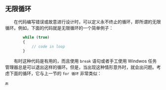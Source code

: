 ## 无限循环

&emsp;&emsp;在代码编写错误或故意进行设计时，可以定义永不终止的循环，即所谓的无限循环。例如，下面的代码就是无限循环的一个简单例子：

```javascript
        while (true)
        {
            // code in loop
        }
```
&emsp;&emsp;有时这种代码是有用的，而且使用 `break` 语句或者手工使用 Windwos 任务管理器总是可以退出这样的循环。但是，当出现这种情形意外时，就会出问题。考虑下面的循环，它与上一节的 `for 循环` 非常类似： 





🔚